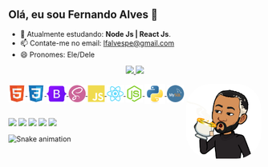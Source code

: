 ##    Olá, eu sou Fernando Alves 👋
- 🌱 Atualmente estudando:   <strong>Node Js | React Js</strong>.
- 📫 Contate-me no email: lfalvespe@gmail.com
- 😄 Pronomes: Ele/Dele

<div align="center">
  <a href="https://github.com/lfalvespe">
  <img height="180em" src="https://github-readme-stats.vercel.app/api?username=lfalvespe&show_icons=true&theme=dracula&include_all_commits=true&count_private=true"/>
  <img height="180em" src="https://github-readme-stats.vercel.app/api/top-langs/?username=lfalvespe&layout=compact&langs_count=7&theme=dracula"/>
</div>
<div style="display: inline_block"><br>
  <img align="center" alt="lfalves-HTML" height="34" width="34" src="https://raw.githubusercontent.com/devicons/devicon/master/icons/html5/html5-original.svg">
  <img align="center" alt="lfalves-CSS" height="34" width="34" src="https://raw.githubusercontent.com/devicons/devicon/master/icons/css3/css3-original.svg">
  <img align="center" alt="lfalves-Bootstrap" height="40" width="40" src="https://raw.githubusercontent.com/devicons/devicon/master/icons/bootstrap/bootstrap-original.svg">
  <img align="center" alt="lfalves-sass" height="34" width="34" src="sass.png">
  
  <img align="center" alt="lfalves-Js" height="34" width="34" src="https://raw.githubusercontent.com/devicons/devicon/master/icons/javascript/javascript-plain.svg">
  <img align="center" alt="lfalves-React" height="34" width="34" src="https://raw.githubusercontent.com/devicons/devicon/master/icons/react/react-original.svg">
  <img align="center" alt="lfalves-Node" height="34" width="34" src="https://raw.githubusercontent.com/devicons/devicon/master/icons/nodejs/nodejs-plain.svg">
  
  <img align="center" alt="lfalves-Python" height="40" width="40" src="https://raw.githubusercontent.com/devicons/devicon/master/icons/python/python-original.svg">
  <img align="center" alt="lfalves-mysql" height="34" width="34" src="mysql.png">
  
  <img align="right" alt="lfalvespe-pic" height="150" style="border-radius:50px;" src="https://github.com/lfalvespe/lfalvespe/blob/main/cartoon2.png?width=676&height=676">
</div>
  
  ##
 
<div> 
  <a href="https://www.youtube.com/c/Comunica%C3%A7%C3%A3oCPqD" target="_blank"><img src="https://img.shields.io/badge/YouTube-FF0000?style=for-the-badge&logo=youtube&logoColor=white" target="_blank"></a>
  <a href="https://instagram.com/lfalvespe" target="_blank"><img src="https://img.shields.io/badge/-Instagram-%23E4405F?style=for-the-badge&logo=instagram&logoColor=white" target="_blank"></a>
 <a href="https://discord.com" target="_blank"><img src="https://img.shields.io/badge/Discord-7289DA?style=for-the-badge&logo=discord&logoColor=white" target="_blank"></a> 
  <a href = "mailto:lfalvespe@gmail.com"><img src="https://img.shields.io/badge/-Gmail-%23333?style=for-the-badge&logo=gmail&logoColor=white" target="_blank"></a>
  <a href="https://www.linkedin.com/in/fernando-alves-6a410323b/" target="_blank"><img src="https://img.shields.io/badge/-LinkedIn-%230077B5?style=for-the-badge&logo=linkedin&logoColor=white" target="_blank"></a> 
 
  ![Snake animation](https://github.com/lfalvespe/lfalvespe/blob/output/github-contribution-grid-snake.svg)
 
</div>
  

